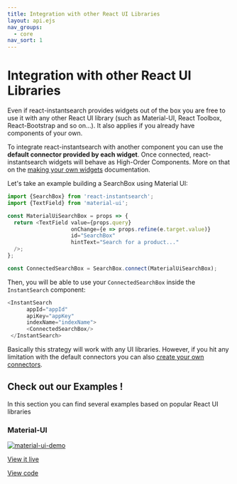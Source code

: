 ```yaml
---
title: Integration with other React UI Libraries
layout: api.ejs
nav_groups:
  - core
nav_sort: 1
---
```


# Integration with other React UI Libraries

Even if react-instantsearch provides widgets out of the box you are free to use it with
any other React UI library (such as Material-UI, React Toolbox, React-Bootstrap and so
on...). It also applies if you already have components of your own. 

To integrate react-instantsearch with another component you can use the **default connector provided by each widget**.
Once connected, react-instantsearch widgets will behave as High-Order Components. 
More on that on the [making your own widgets](Customization.html#making-your-own-widgets) documentation.

Let's take an example building a SearchBox using Material UI:

```js
import {SearchBox} from 'react-instantsearch';
import {TextField} from 'material-ui';

const MaterialUiSearchBox = props => {
  return <TextField value={props.query}
                    onChange={e => props.refine(e.target.value)}
                    id="SearchBox"
                    hintText="Search for a product..."
  />;
};

const ConnectedSearchBox = SearchBox.connect(MaterialUiSearchBox);
```

Then, you will be able to use your `ConnectedSearchBox` inside the `InstantSearch` component: 

```js
<InstantSearch
      appId="appId"
      apiKey="appKey"
      indexName="indexName">
      <ConnectedSearchBox/>
 </InstantSearch>
```

Basically this strategy will work with any UI libraries. However, if you hit any limitation with the default connectors 
you can also [create your own connectors](Customization.html#creating-your-own-connectors).

## Check out our Examples ! 

In this section you can find several examples based on popular React UI libraries

### Material-UI

<script src="webpack.assets[`assets/img/examples/ecommerce.png>"></script>

[![material-ui-demo](assets/img/examples/material-ui.gif)](MaterialUI.html)

[View it live](MaterialUI.html)

[View code](http://github.com/algolia/instantsearch.js/tree/v2/docgen/assets/js/examples/material-ui)